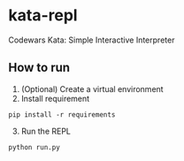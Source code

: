 # kata-repl
Codewars Kata: Simple Interactive Interpreter


## How to run
1. (Optional) Create a virtual environment
2. Install requirement
```
pip install -r requirements
```
3. Run the REPL
```
python run.py
```
